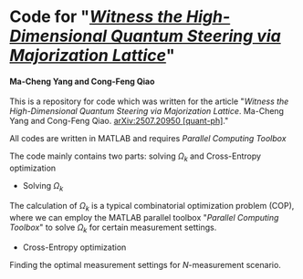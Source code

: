 # Code for "*[Witness the High-Dimensional Quantum Steering via Majorization Lattice](https://arxiv.org/abs/2507.20950)*"
#### Ma-Cheng Yang and Cong-Feng Qiao

This is a repository for code which was written for the article "*Witness the High-Dimensional Quantum Steering via Majorization Lattice*. Ma-Cheng Yang and Cong-Feng Qiao. [arXiv:2507.20950 [quant-ph]](https://arxiv.org/abs/2507.20950)."

All codes are written in MATLAB and requires *Parallel Computing Toolbox*

The code mainly contains two parts: solving $\Omega_k$ and Cross-Entropy optimization

- Solving $\Omega_k$
  
The calculation of $\Omega_k$ is a typical combinatorial optimization problem (COP), where we can employ the MATLAB parallel toolbox "*Parallel Computing Toolbox*" to solve $\Omega_k$  for certain measurement settings.

- Cross-Entropy optimization

Finding the optimal measurement settings for $N$-measurement scenario.

